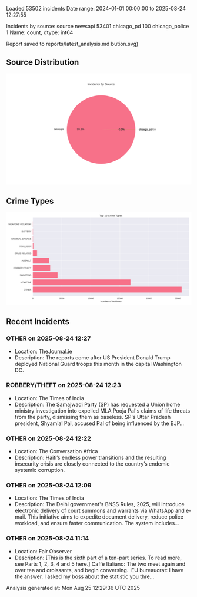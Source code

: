 
Loaded 53502 incidents
Date range: 2024-01-01 00:00:00 to 2025-08-24 12:27:55

Incidents by source:
source
newsapi           53401
chicago_pd          100
chicago_police        1
Name: count, dtype: int64

Report saved to reports/latest_analysis.md
bution.svg)

## Source Distribution
![Source Distribution](images/source_distribution.svg)

## Crime Types
![Crime Types](images/crime_types.svg)

## Recent Incidents

### OTHER on 2025-08-24 12:27
- Location: TheJournal.ie
- Description: The reports come after US President Donald Trump deployed National Guard troops this month in the capital Washington DC.


### ROBBERY/THEFT on 2025-08-24 12:23
- Location: The Times of India
- Description: The Samajwadi Party (SP) has requested a Union home ministry investigation into expelled MLA Pooja Pal's claims of life threats from the party, dismissing them as baseless. SP's Uttar Pradesh president, Shyamlal Pal, accused Pal of being influenced by the BJP…


### OTHER on 2025-08-24 12:22
- Location: The Conversation Africa
- Description: Haiti’s endless power transitions and the resulting insecurity crisis are closely connected to the country’s endemic systemic corruption.


### OTHER on 2025-08-24 12:09
- Location: The Times of India
- Description: The Delhi government's BNSS Rules, 2025, will introduce electronic delivery of court summons and warrants via WhatsApp and e-mail. This initiative aims to expedite document delivery, reduce police workload, and ensure faster communication. The system includes…


### OTHER on 2025-08-24 11:14
- Location: Fair Observer
- Description: [This is the sixth part of a ten-part series. To read more, see Parts 1, 2, 3, 4 and 5 here.] Caffè Italiano: The two meet again and over tea and croissants, and begin conversing.  EU bureaucrat: I have the answer. I asked my boss about the statistic you thre…

Analysis generated at: Mon Aug 25 12:29:36 UTC 2025
